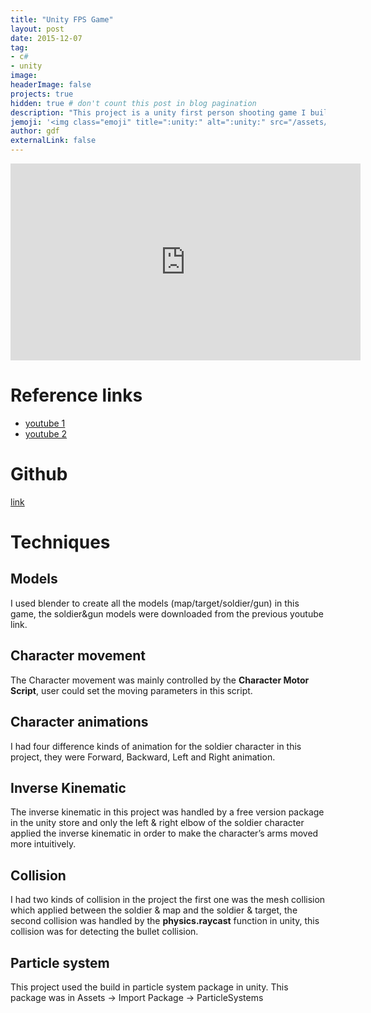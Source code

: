 ```yaml
---
title: "Unity FPS Game"
layout: post
date: 2015-12-07
tag:
- c#
- unity
image:
headerImage: false
projects: true
hidden: true # don't count this post in blog pagination
description: "This project is a unity first person shooting game I build"
jemoji: '<img class="emoji" title=":unity:" alt=":unity:" src="/assets/images/icons/un-icon.ico" height="20" width="20" align="absmiddle">'
author: gdf
externalLink: false
---
```


<iframe width="560" height="315" src="https://www.youtube.com/embed/PScsZouP3og" frameborder="0" allowfullscreen></iframe>

# Reference links

- [youtube 1](https://www.youtube.com/watch?v=mbm9lPB5GPw)
- [youtube 2](https://www.youtube.com/watch?v=BxwWM9dST5w&index=1&list=PLQj3trwtbGHX9qfoeIjL5CXy1TF5u-Ig5)

# Github

[link](https://github.com/frankgu/UnityFPSGame)

# Techniques
## Models
I used blender to create all the models (map/target/soldier/gun) in this game, the soldier&gun models were downloaded from the previous youtube link.

## Character movement
The Character movement was mainly controlled by the **Character Motor Script**, user could set the moving parameters in this script.

## Character animations
I had four difference kinds of animation for the soldier character in this project, they were Forward, Backward, Left and Right animation.

## Inverse Kinematic
The inverse kinematic in this project was handled by a free version package in the unity store and only the left & right elbow of the soldier character applied the inverse kinematic in order to make the character’s arms moved more intuitively.

## Collision
I had two kinds of collision in the project the first one was the mesh collision which applied between the soldier & map and the soldier & target, the second collision was handled by the **physics.raycast** function in unity, this collision was for detecting the bullet collision.

## Particle system
This project used the build in particle system package in unity. This package was in Assets -> Import Package -> ParticleSystems